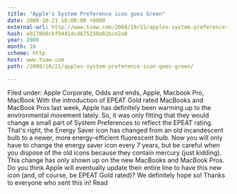 ```yaml
---
title: "Apple's System Preference icon goes Green"
date: 2008-10-21 16:00:00 +0000
external-url: http://www.tuaw.com/2008/10/21/apples-system-preference-icon-goes-green/
hash: e017866cbf94414cd675230a02bce2a0
year: 2008
month: 10
scheme: http
host: www.tuaw.com
path: /2008/10/21/apples-system-preference-icon-goes-green/

---
```


Filed under: Apple Corporate, Odds and ends, Apple, Macbook Pro, MacBook With the introduction of EPEAT Gold rated MacBooks and MacBook Pros last week, Apple has definitely been warming up to the environmental movement lately. So, it was only fitting that they would change a small part of System Preferences to reflect the EPEAT rating.   That's right, the Energy Saver icon has changed from an old incandescent bulb to a newer, more energy-efficient fluorescent bulb. Now you will only have to change the energy saver icon every 7 years, but be careful when you dispose of the old icons because they contain mercury (just kidding).    This change has only shown up on the new MacBooks and MacBook Pros. Do you think Apple will eventually update their entire line to have this new icon (and, of course, be EPEAT Gold rated)? We definitely hope so!   Thanks to everyone who sent this in! Read
